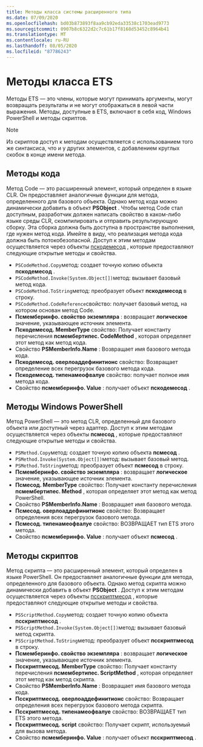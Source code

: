 ```yaml
---
title: Методы класса системы расширенного типа
ms.date: 07/09/2020
ms.openlocfilehash: bd03b873893f8aa9cb92eda33538c1703ead9773
ms.sourcegitcommit: 0907b8c6322d2c7c61b17f8168d53452c8964b41
ms.translationtype: MT
ms.contentlocale: ru-RU
ms.lasthandoff: 08/05/2020
ms.locfileid: "87786243"
---
```

# <a name="ets-class-methods"></a>Методы класса ETS

Методы ETS — это члены, которые могут принимать аргументы, могут возвращать результаты и не могут отображаться в левой части выражения. Методы, доступные в ETS, включают в себя код, Windows PowerShell и методы скриптов.

> [!NOTE]
> Из скриптов доступ к методам осуществляется с использованием того же синтаксиса, что и у других элементов, с добавлением круглых скобок в конце имени метода.

## <a name="code-methods"></a>Методы кода

Метод Code — это расширенный элемент, который определен в языке CLR. Он предоставляет аналогичные функции для метода, определенного для базового объекта. Однако метод кода можно динамически добавить в объект **PSObject** . Чтобы метод Code стал доступным, разработчик должен написать свойство в каком-либо языке среды CLR, скомпилировать и отправить результирующую сборку. Эта сборка должна быть доступна в пространстве выполнения, где нужен метод кода. Имейте в виду, что реализация метода кода должна быть потокобезопасной. Доступ к этим методам осуществляется через объекты [пскодемесод](/dotnet/api/system.management.automation.pscodemethod) , которые предоставляют следующие открытые методы и свойства.

- `PSCodeMethod.Copy`метод: создает точную копию объекта **пскодемесод** .
- `PSCodeMethod.Invoke(System.Object[])`метод: вызывает базовый метод кода.
- `PSCodeMethod.ToString`метод: преобразует объект **пскодемесод** в строку.
- `PSCodeMethod.CodeReference`свойство: получает базовый метод, на котором основан метод Code.
- **Псмемберинфо. свойство экземпляра** : возвращает **логическое** значение, указывающее источник элемента.
- **Пскодемесод. MemberType** свойство: Получает константу перечисления **псмембертипес. CodeMethod** , которая определяет этот метод как метод кода.
- Свойство **PSMemberInfo.Name** : Возвращает имя базового метода кода.
- **Пскодемесод. оверлоаддефинитионс** свойство: Возвращает определение всех перегрузок базового метода кода.
- **Пскодемесод. типенамеофвалуе** свойство: получает полное имя метода кода.
- Свойство **псмемберинфо. Value** : получает объект **пскодемесод** .

## <a name="windows-powershell-methods"></a>Методы Windows PowerShell

Метод PowerShell — это метод CLR, определенный для базового объекта или доступный через адаптер. Доступ к этим методам осуществляется через объекты **псмесод** , которые предоставляют следующие открытые методы и свойства.

- `PSMethod.Copy`метод: создает точную копию объекта **псмесод** .
- `PSMethod.Invoke(System.Object[])`метод: вызывает базовый метод.
- `PSMethod.ToString`метод: преобразует объект **псмесод** в строку.
- **Псмемберинфо. свойство экземпляра** : возвращает **логическое** значение, указывающее источник элемента.
- **Псмесод. MemberType** свойство: Получает константу перечисления **псмембертипес. Method** , которая определяет этот метод как метод PowerShell.
- Свойство **PSMemberInfo.Name** : Возвращает имя базового метода.
- **Псмесод. оверлоаддефинитионс** свойство: Возвращает определения всех перегрузок базового метода.
- **Псмесод. типенамеофвалуе** свойство: ВОЗВРАЩАЕТ тип ETS этого метода.
- Свойство **псмемберинфо. Value** : получает объект **псмесод** .

## <a name="script-methods"></a>Методы скриптов

Метод скрипта — это расширенный элемент, который определен в языке PowerShell. Он предоставляет аналогичные функции для метода, определенного для базового объекта. Однако метод скрипта можно динамически добавить в объект **PSObject** . Доступ к этим методам осуществляется через объекты [псскриптмесод](/dotnet/api/system.management.automation.psscriptmethod) , которые предоставляют следующие открытые методы и свойства.

- `PSScriptMethod.Copy`метод: создает точную копию объекта **псскриптмесод** .
- `PSScriptMethod.Invoke(System.Object[])`метод: вызывает базовый метод скрипта.
- `PSScriptMethod.ToString`метод: преобразует объект **псскриптмесод** в строку.
- **Псмемберинфо. свойство экземпляра** : возвращает **логическое** значение, указывающее источник элемента.
- **Псскриптмесод. MemberType** свойство: Получает константу перечисления **псмембертипес. ScriptMethod** , которая определяет этот метод как метод скрипта.
- Свойство **PSMemberInfo.Name** : Возвращает имя базового метода кода.
- **Псскриптмесод. оверлоаддефинитионс** свойство: Возвращает определения всех перегрузок базового метода скрипта.
- **Псскриптмесод. типенамеофвалуе** свойство: ВОЗВРАЩАЕТ тип ETS этого метода.
- **Псскриптмесод. script** свойство: Получает скрипт, используемый для вызова метода.
- Свойство **псмемберинфо. Value** : получает объект **псскриптмесод** .
